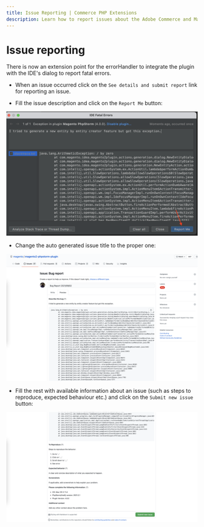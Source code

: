 ```yaml
---
title: Issue Reporting | Commerce PHP Extensions
description: Learn how to report issues about the Adobe Commerce and Magento Open Source PHPStorm plugin.
---
```


# Issue reporting

There is now an extension point for the errorHandler to integrate the plugin with the IDE's dialog to report fatal errors.

*  When an issue occurred click on the `See details and submit report` link for reporting an issue.

*  Fill the issue description and click on the `Report Me` button:

![](../../_images/best-practices/phpstorm/report-me.png)

*  Change the auto generated issue title to the proper one:

![](../../_images/best-practices/phpstorm/issue-title.png)

*  Fill the rest with available information about an issue (such as steps to reproduce, expected behaviour etc.) and click on the `Submit new issue` button:

![](../../_images/best-practices/phpstorm/issue-description.png)
